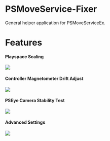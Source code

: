 # PSMoveService-Fixer
General helper application for PSMoveServiceEx.

# Features
#### Playspace Scaling
![](https://i.imgur.com/3iZbnDY.png)

#### Controller Magnetometer Drift Adjust
![](https://i.imgur.com/UujLRsT.png)

#### PSEye Camera Stability Test
![](https://i.imgur.com/9pD55NI.png)

#### Advanced Settings
![](https://i.imgur.com/xnUJa0y.png)
